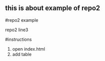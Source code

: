 ## this is about example of repo2

#repo2  example

repo2 line3

#instructions

1. open index.html
2. add table